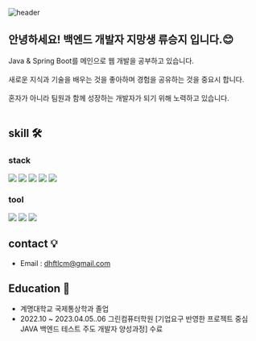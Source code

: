 
![header](https://capsule-render.vercel.app/api?type=Waving&color=auto&height=300&section=header&text=welcome&fontSize=100&desc=sungji's%20github&descSize=20&descAlignY=65&descAlign=65)

## 안녕하세요! 백엔드 개발자 지망생 류승지 입니다.😊

Java & Spring Boot를 메인으로 웹 개발을 공부하고 있습니다.</br></br>
새로운 지식과 기술을 배우는 것을 좋아하며 경험을 공유하는 것을 중요시 합니다.</br></br>
혼자가 아니라 팀원과 함께 성장하는 개발자가 되기 위해 노력하고 있습니다.
</br></br>



## skill 🛠 

### stack
<img src="https://img.shields.io/badge/JAVA-007396?style=for-the-badge&logo=Conda-Forge&logoColor=white"> <img src="https://img.shields.io/badge/Spring Boot-6DB33F?style=for-the-badge&logo=SpringBoot&logoColor=white"> <img src="https://img.shields.io/badge/JPA-59666C?style=for-the-badge&logo=Hibernate&logoColor=white"> <img src="https://img.shields.io/badge/mysql-4479A1?style=for-the-badge&logo=mysql&logoColor=white"> <img src="https://img.shields.io/badge/html-E34F26?style=for-the-badge&logo=html5&logoColor=white">


### tool
<img src="https://img.shields.io/badge/GitHub-181717?style=for-the-badge&logo=GitHub&logoColor=white"> <img src="https://img.shields.io/badge/VSC-007ACC?style=for-the-badge&logo=Visual Studio Code&logoColor=white"> <img src="https://img.shields.io/badge/IntelliJ IDEA-666666?style=for-the-badge&logo=IntelliJ IDEA&logoColor=white">


## contact 💡
- Email : dhftlcm@gmail.com


## Education 📒
- 계명대학교 국제통상학과 졸업
- 2022.10 ~ 2023.04.05..06 그린컴퓨터학원 [기업요구 반영한 프로젝트 중심 JAVA 백엔드 테스트 주도 개발자 양성과정] 수료
